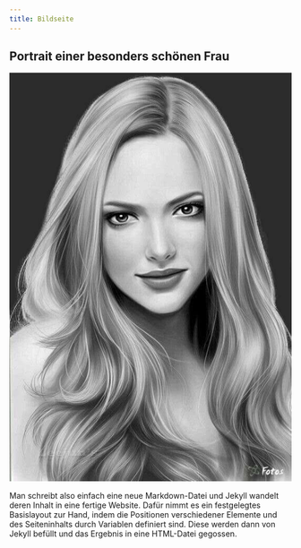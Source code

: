 ```yaml
---
title: Bildseite
---
```


## Portrait einer besonders schönen Frau 

![Dies ist ein Beispielbild.](assets/images/FrauPortrait.jpg)

Man schreibt also einfach eine neue Markdown-Datei und Jekyll wandelt deren Inhalt in eine fertige Website. Dafür nimmt es ein festgelegtes Basislayout zur Hand, indem die Positionen verschiedener Elemente und des Seiteninhalts durch Variablen definiert sind. Diese werden dann von Jekyll befüllt und das Ergebnis in eine HTML-Datei gegossen. 
